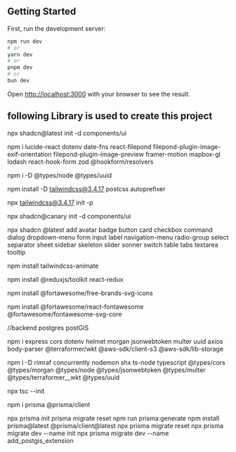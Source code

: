 

## Getting Started

First, run the development server:

```bash
npm run dev
# or
yarn dev
# or
pnpm dev
# or
bun dev
```

Open [http://localhost:3000](http://localhost:3000) with your browser to see the result.


## following Library is used to create this project 

npx shadcn@latest init -d components/ui

npm i lucide-react dotenv date-fns react-filepond filepond-plugin-image-exif-orientation filepond-plugin-image-preview framer-motion mapbox-gl lodash react-hook-form zod @hookform/resolvers

npm i -D @types/node @types/uuid   
  
npm install -D tailwindcss@3.4.17 postcss autoprefixer
 
npx tailwindcss@3.4.17 init -p
 
npx shadcn@canary init -d components/ui

npx shadcn @latest add avatar badge button card checkbox command dialog  dropdown-menu form input label navigation-menu radio-group select separator sheet sidebar skeleton slider sonner switch  table tabs textarea tooltip

npm install tailwindcss-animate

npm install @reduxjs/toolkit react-redux

npm install @fortawesome/free-brands-svg-icons

npm install @fortawesome/react-fontawesome @fortawesome/fontawesome-svg-core


//backend
postgres
postGIS

npm i express cors dotenv helmet morgan jsonwebtoken multer uuid axios body-parser @terraformer/wkt @aws-sdk/client-s3 @aws-sdk/lib-storage

npm i -D rimraf concurrently nodemon  shx ts-node typescript @types/cors @types/morgan @types/node @types/jsonwebtoken @types/multer @types/terraformer__wkt @types/uuid 

npx tsc --init

npm i prisma @prisma/client

npx prisma init
prisma migrate reset
npm run prisma:generate
npm install prisma@latest @prisma/client@latest
npx prisma migrate reset
npx prisma migrate dev --name init
npx prisma migrate dev --name add_postgis_extension

